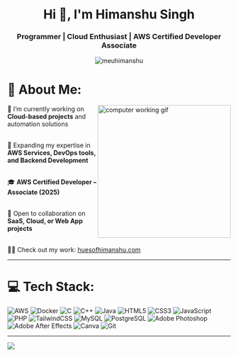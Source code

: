 <h1 align="center">Hi 👋, I'm Himanshu Singh</h1>
<h3 align="center">Programmer | Cloud Enthusiast | AWS Certified Developer Associate</h3>

<p align="center"> 
  <img src="https://komarev.com/ghpvc/?username=meuhimanshu&label=Profile%20views&color=0e75b6&style=flat" alt="meuhimanshu" /> 
</p>

# 💫 About Me:

<div align="left">

<img align="right" src="https://media.giphy.com/media/QTfX9Ejfra3ZmNxh6B/giphy.gif" width="300" alt="computer working gif">

🔭 I’m currently working on **Cloud-based projects** and automation solutions  
<br>

🌱 Expanding my expertise in **AWS Services, DevOps tools, and Backend Development**  
<br>

🎓 **AWS Certified Developer – Associate (2025)**  
<br>

🤝 Open to collaboration on **SaaS, Cloud, or Web App projects**  
<br>

👨‍💻 Check out my work: [huesofhimanshu.com](https://huesofhimanshu.com/)
</div>

---

# 💻 Tech Stack:
![AWS](https://img.shields.io/badge/AWS-%23FF9900.svg?style=for-the-badge&logo=amazon-aws&logoColor=white)
![Docker](https://img.shields.io/badge/docker-%230db7ed.svg?style=for-the-badge&logo=docker&logoColor=white)
![C](https://img.shields.io/badge/c-%2300599C.svg?style=for-the-badge&logo=c&logoColor=white)
![C++](https://img.shields.io/badge/c++-%2300599C.svg?style=for-the-badge&logo=c%2B%2B&logoColor=white)
![Java](https://img.shields.io/badge/java-%23ED8B00.svg?style=for-the-badge&logo=openjdk&logoColor=white)
![HTML5](https://img.shields.io/badge/html5-%23E34F26.svg?style=for-the-badge&logo=html5&logoColor=white)
![CSS3](https://img.shields.io/badge/css3-%231572B6.svg?style=for-the-badge&logo=css3&logoColor=white)
![JavaScript](https://img.shields.io/badge/javascript-%23323330.svg?style=for-the-badge&logo=javascript&logoColor=%23F7DF1E)
![PHP](https://img.shields.io/badge/php-%23777BB4.svg?style=for-the-badge&logo=php&logoColor=white)
![TailwindCSS](https://img.shields.io/badge/tailwindcss-%2338B2AC.svg?style=for-the-badge&logo=tailwind-css&logoColor=white)
![MySQL](https://img.shields.io/badge/mysql-4479A1.svg?style=for-the-badge&logo=mysql&logoColor=white)
![PostgreSQL](https://img.shields.io/badge/postgresql-%23336791.svg?style=for-the-badge&logo=postgresql&logoColor=white)
![Adobe Photoshop](https://img.shields.io/badge/adobe%20photoshop-%2331A8FF.svg?style=for-the-badge&logo=adobe%20photoshop&logoColor=white)
![Adobe After Effects](https://img.shields.io/badge/Adobe%20After%20Effects-9999FF.svg?style=for-the-badge&logo=Adobe%20After%20Effects&logoColor=white)
![Canva](https://img.shields.io/badge/Canva-%2300C4CC.svg?style=for-the-badge&logo=Canva&logoColor=white)
![Git](https://img.shields.io/badge/git-%23F05033.svg?style=for-the-badge&logo=git&logoColor=white)

---

[![](https://visitcount.itsvg.in/api?id=meuhimanshu&icon=0&color=0)](https://visitcount.itsvg.in)

<!-- Proudly created with GPRM ( https://gprm.itsvg.in ) -->
